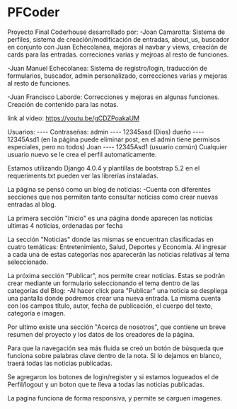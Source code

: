 # PFCoder
Proyecto Final Coderhouse desarrollado por:
-Joan Camarotta: Sistema de perfiles, sistema de creación/modificación de entradas, about_us, buscador en conjunto con Juan Echecolanea, mejoras al navbar y views, creación de cards para las entradas. correciones varias y mejroas al resto de funciones.

-Juan Manuel Echecolanea: Sistema de registro/login, traducción de formularios, buscador, admin personalizado, correcciones varias y mejoras al resto de funciones.

-Juan Francisco Laborde: Correcciones y mejoras en algunas funciones. Creación de contenido para las notas.

link al video: https://youtu.be/gCDZPoakaUM

Usuarios: ---- Contraseñas:
 admin    ---- 12345asd (Dios)
 dueño    ---- 12345Asd1 (en la página puede eliminar post, en el admin tiene permisos especiales, pero no todos)
 Joan     ---- 12345Asd1 (usuario común) Cualquier usuario nuevo se le crea el perfil automaticamente.

Estamos utilizando Django 4.0.4 y plantillas de bootstrap 5.2 en el requeriments.txt pueden ver las librerías instaladas.

La página se pensó como un blog de noticias: 
-Cuenta con diferentes secciones que nos permiten tanto consultar noticias como crear nuevas entradas al blog.

La primera sección "Inicio" es una página donde aparecen las noticias ultimas 4 noticias, ordenadas por fecha

La sección "Noticias" donde las mismas se encuentran clasificadas en cuatro temáticas: Entretenimiento, Salud, Deportes y Economía. Al ingresar a cada una de estas categorías nos aparecerán las noticias relativas al tema seleccionado. 

La próxima sección "Publicar", nos permite crear noticias. Estas se podrán crear mediante un formulario seleccionando el tema dentro de las categorías del Blog:
-Al hacer click para "Publicar" una noticia se despliega una pantalla donde podremos crear una nueva entrada. La misma cuenta con los campos título, autor, fecha de publicación, el cuerpo del texto, categoría e imagen.

Por ultimo existe una sección "Acerca de nosotros", que contiene un breve resumen del proyecto y los datos de los creadores de la página.

Para que la navegación sea más fluida se creó un botón de búsqueda que funciona sobre palabras clave dentro de la nota. Si lo dejamos en blanco, traerá todas las noticias publicadas.

Se agregaron los botones de login/register y si estamos logueados el de Perfil/logout y un boton que te lleva a todas las noticias publicadas.

La pagina funciona de forma responsiva, y permite se carguen imagenes.
